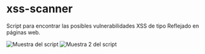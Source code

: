 # xss-scanner
Script para encontrar las posibles vulnerabilidades XSS de tipo Reflejado en páginas web.

![Muestra del script](https://github.com/juliospau/xss-scanner/blob/main/muestraScript.PNG)
![Muestra 2 del script](https://github.com/juliospau/xss-scanner/blob/main/muestraScript-2.PNG)
